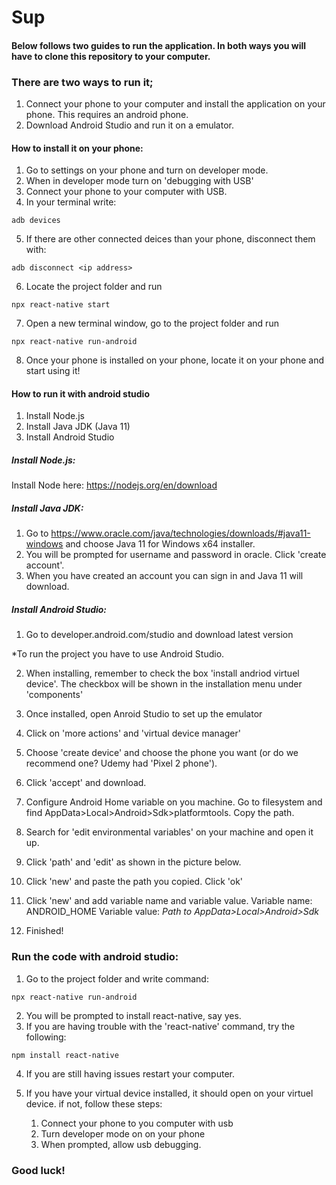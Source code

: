 # Sup

#### Below follows two guides to run the application. In both ways you will have to clone this repository to your computer. 

### There are two ways to run it;
1. Connect your phone to your computer and install the application on your phone. This requires an android phone. 
2. Download Android Studio and run it on a emulator. 

#### How to install it on your phone: 
1. Go to settings on your phone and turn on developer mode. 
2. When in developer mode turn on 'debugging with USB'
3. Connect your phone to your computer with USB. 
4. In your terminal write: 
```
adb devices 
```
5. If there are other connected deices than your phone, disconnect them with: 
```
adb disconnect <ip address> 
```
6. Locate the project folder and run  
```
npx react-native start
```
7. Open a new terminal window, go to the project folder and run
``` 
npx react-native run-android
```
8. Once your phone is installed on your phone, locate it on your phone and start using it! 


#### How to run it with android studio

1. Install Node.js
2. Install Java JDK (Java 11)
3. Install Android Studio

##### Install Node.js:
Install Node here: https://nodejs.org/en/download

##### Install Java JDK:
1. Go to https://www.oracle.com/java/technologies/downloads/#java11-windows and choose Java 11 for Windows x64 installer. 
2. You will be prompted for username and password in oracle. Click 'create account'.
3. When you have created an account you can sign in and Java 11 will download. 

##### Install Android Studio:
1. Go to developer.android.com/studio and download latest version

*To run the project you have to use Android Studio.

2. When installing, remember to check the box 'install andriod virtuel device'. The checkbox will be shown in the installation menu under 'components' 
3. Once installed, open Anroid Studio to set up the emulator
4. Click on 'more actions' and 'virtual device manager' 
5. Choose 'create device' and choose the phone you want (or do we recommend one? Udemy had 'Pixel 2 phone'). 
6. Click 'accept' and download. 

7. Configure Android Home variable on you machine. Go to filesystem and find AppData>Local>Android>Sdk>platformtools. Copy the path. 
8. Search for 'edit environmental variables' on your machine and open it up. 
9. Click 'path' and 'edit' as shown in the picture below.
10. Click 'new' and paste the path you copied. Click 'ok'
11. Click 'new' and add variable name and variable value. 
    Variable name: ANDROID_HOME
    Variable value: *Path to AppData>Local>Android>Sdk*
12. Finished!

### Run the code with android studio:

1. Go to the project folder and write command:  
```
npx react-native run-android

```
2. You will be prompted to install react-native, say yes. 
3. If you are having trouble with the 'react-native' command, try the following:

```
npm install react-native
```
4. If you are still having issues restart your computer. 

5. If you have your virtual device installed, it should open on your virtuel device. if not, follow these steps: 
    1. Connect your phone to you computer with usb
    2. Turn developer mode on on your phone
    3. When prompted, allow usb debugging. 
    

### Good luck!
  
 
